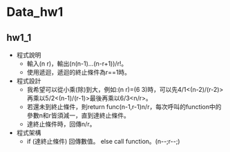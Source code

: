 # Data_hw1
## hw1_1
* 程式說明
  * 輸入(n r)，輸出(n(n-1)...(n-r+1))/r!。
  * 使用遞迴，遞迴的終止條件為r==1時。
* 程式設計
  * 我希望可以從小乘(除)到大，例如:(n r)=(6 3)時，可以先4/1<(n-2)/(r-2)>再乘以5/2<(n-1)/(r-1)>最後再乘以6/3<n/r>。
  * 若還未到終止條件，則return func(n-1,r-1)n/r，每次呼叫的function中的參數n和r皆須減一，直到達終止條件。
  * 達終止條件時，回傳n/r。
* 程式架構
  * if (達終止條件) 回傳數值。
    else call function。(n--;r--;)
